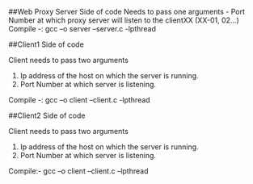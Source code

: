 ##Web Proxy Server Side of code 
Needs to pass one arguments - Port Number at which proxy server will listen to the clientXX (XX-01, 02…)
Compile -: gcc –o server –server.c -lpthread

##Client1 Side of code

Client needs to pass two arguments
1. Ip address of the host on which the server is running.
2. Port Number at which server is listening.

Compile -: gcc –o client –client.c -lpthread

##Client2 Side of code 

Client needs to pass two arguments
1. Ip address of the host on which the server is running.
2. Port Number at which server is listening.

Compile:- gcc –o client –client.c –lpthread
